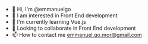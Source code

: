 - 👋 Hi, I'm @emmanuelgo
- 👀 I am interested in Front End development
- 🌱 I'm currently learning Vue.js
- 💞️ Looking to collaborate in Front End development
- 📫 How to contact me emmanuel.go.mor@gmail.com

<!---
emmanuelgo/emmanuelgo is a ✨ special ✨ repository because its `README.md` (this file) appears on your GitHub profile.
You can click the Preview link to take a look at your changes.
--->

